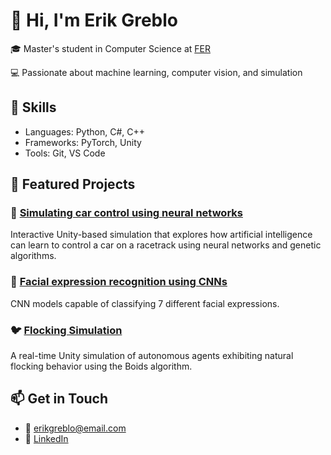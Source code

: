 # 👋 Hi, I'm Erik Greblo

🎓 Master's student in Computer Science at [FER](https://www.fer.unizg.hr/)

💻 Passionate about machine learning, computer vision, and simulation  

## 🧰 Skills
- Languages: Python, C#, C++
- Frameworks: PyTorch, Unity
- Tools: Git, VS Code

## 📌 Featured Projects

### 🚗 [Simulating car control using neural networks](https://github.com/egreblo/car-control-AI)
Interactive Unity-based simulation that explores how artificial intelligence can learn to control a car on a racetrack using neural networks and genetic algorithms.

### 🧠 [Facial expression recognition using CNNs](https://github.com/egreblo/facial-expression-recognition)
CNN models capable of classifying 7 different facial expressions.

### 🐦 [Flocking Simulation](https://github.com/egreblo/flocking-simulation)
A real-time Unity simulation of autonomous agents exhibiting natural flocking behavior using the Boids algorithm.

## 📫 Get in Touch
- 📧 erikgreblo@email.com
- 🔗 [LinkedIn](https://www.linkedin.com/in/erik-greblo-497810279/)
